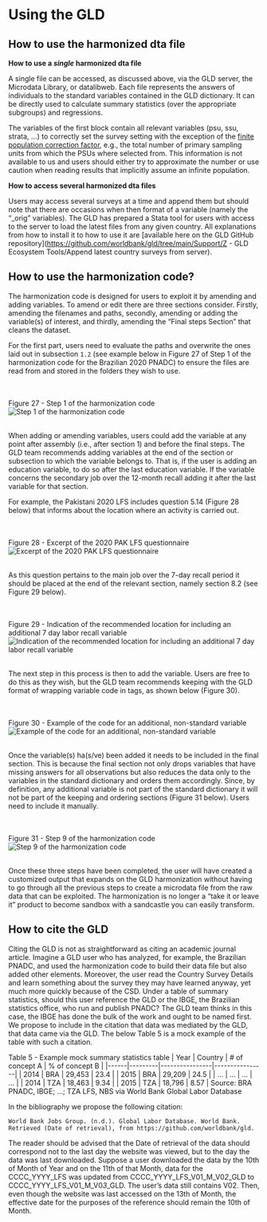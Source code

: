 # Using the GLD

## How to use the harmonized dta file

**How to use a *single* harmonized dta file**

A single file can be accessed, as discussed above, via the GLD server, the Microdata Library, or datalibweb. Each file represents the answers of individuals to the standard variables contained in the GLD dictionary. It can be directly used to calculate summary statistics (over the appropriate subgroups) and regressions.

The variables of the first block contain all relevant variables (psu, ssu, strata, …) to correctly set the survey setting with the exception of the [finite population correction factor](https://en.wikipedia.org/wiki/Standard_error#Finite_population_correction_(FPC)), e.g., the total number of primary sampling units from which the PSUs where selected from. This information is not available to us and users should either try to approximate the number or use caution when reading results that implicitly assume an infinite population.

**How to access several harmonized dta files**

Users may access several surveys at a time and append them but should note that there are occasions when then format of a variable (namely the “_orig” variables). The GLD has prepared a Stata tool for users with access to the server to load the latest files from any given country. All explanations from how to install it to how to use it are [available here on the GLD GitHub repository](https://github.com/worldbank/gld/tree/main/Support/Z - GLD Ecosystem Tools/Append latest country surveys from server).

## How to use the harmonization code?

The harmonization code is designed for users to exploit it by amending and adding variables. To amend or edit there are three sections consider. Firstly, amending the filenames and paths, secondly, amending or adding the variable(s) of interest, and thirdly, amending the “Final steps Section” that cleans the dataset.

For the first part, users need to evaluate the paths and overwrite the ones laid out in subsection `1.2` (see example below in Figure 27 of Step 1 of the harmonization code for the Brazilian 2020 PNADC) to ensure the files are read from and stored in the folders they wish to use. 

<br></br>
Figure 27 - Step 1 of the harmonization code
![Step 1 of the harmonization code](images/hc_step1_paths.png)
<br></br>

When adding or amending variables, users could add the variable at any point after assembly (i.e., after section 1) and before the final steps. The GLD team recommends adding variables at the end of the section or subsection to which the variable belongs to. That is, if the user is adding an education variable, to do so after the last education variable. If the variable concerns the secondary job over the 12-month recall adding it after the last variable for that section. 

For example, the Pakistani 2020 LFS includes question 5.14 (Figure 28 below) that informs about the location where an activity is carried out.

<br></br>
Figure 28 - Excerpt of the 2020 PAK LFS questionnaire
![Excerpt of the 2020 PAK LFS questionnaire](images/example_add_var_pak_questionnaire.png)
<br></br>

As this question pertains to the main job over the 7-day recall period it should be placed at the end of the relevant section, namely section 8.2 (see Figure 29 below).

<br></br>
Figure 29 - Indication of the recommended location for including an additional 7 day labor recall variable
![Indication of the recommended location for including an additional 7 day labor recall variable](images/example_add_var_section_overview.png)
<br></br>

The next step in this process is then to add the variable. Users are free to do this as they wish, but the GLD team recommends keeping with the GLD format of wrapping variable code in tags, as shown below (Figure 30).

<br></br>
Figure 30 - Example of the code for an additional, non-standard variable
![Example of the code for an additional, non-standard variable](images/example_add_var_add_wrk_location.png)
<br></br>

Once the variable(s) ha(s/ve) been added it needs to be included in the final section. This is because the final section not only drops variables that have missing answers for all observations but also reduces the data only to the variables in the standard dictionary and orders them accordingly. Since, by definition, any additional variable is not part of the standard dictionary it will not be part of the keeping and ordering sections (Figure 31 below). Users need to include it manually.

<br></br>
Figure 31 - Step 9 of the harmonization code
![Step 9 of the harmonization code](images/example_add_var_pak_final_section.png)
<br></br>

Once these three steps have been completed, the user will have created a customized output that expands on the GLD harmonization without having to go through all the previous steps to create a microdata file from the raw data that can be exploited. The harmonization is no longer a “take it or leave it” product to become sandbox with a sandcastle you can easily transform.

##	How to cite the GLD

Citing the GLD is not as straightforward as citing an academic journal article. Imagine a GLD user who has analyzed, for example, the Brazilian PNADC, and used the harmonization code to build their data file but also added other elements. Moreover, the user read the Country Survey Details and learn something about the survey they may have learned anyway, yet much more quickly because of the CSD. Under a table of summary statistics, should this user reference the GLD or the IBGE, the Brazilian statistics office, who run and publish PNADC?
The GLD team thinks in this case, the IBGE has done the bulk of the work and ought to be named first. We propose to include in the citation that data was mediated by the GLD, that data came via the GLD. The below Table 5 is a mock example of the table with such a citation.

Table 5 - Example mock summary statistics table
| Year | Country | # of concept A | % of concept B |
|------|---------|----------------|----------------|
| 2014 | BRA     | 29,453         | 23.4           |
| 2015 | BRA     | 29,209         | 24.5           |
| ...  | ...     | ...            | ...            |
| 2014 | TZA     | 18,463         | 9.34           |
| 2015 | TZA     | 18,796         | 8.57           |
Source: BRA PNADC, IBGE; …; TZA LFS, NBS via World Bank Global Labor Database

In the bibliography we propose the following citation:

```
World Bank Jobs Group. (n.d.). Global Labor Database. World Bank. Retrieved (Date of retrieval), from https://github.com/worldbank/gld. 
```

The reader should be advised that the Date of retrieval of the data should correspond not to the last day the website was viewed, but to the day the data was last downloaded. Suppose a user downloaded the data by the 10th of Month of Year and on the 11th of that Month, data for the CCCC_YYYY_LFS was updated from CCCC_YYYY_LFS_V01_M_V0*2*_GLD to CCCC_YYYY_LFS_V01_M_V0*3*_GLD. The user’s data still contains V02. Then, even though the website was last accessed on the 13th of Month, the effective date for the purposes of the reference should remain the 10th of Month.

